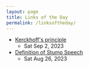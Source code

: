 ```yaml
---
layout: page
title: Links of the Day
permalink: /linksoftheday/
---
```


- [Kerckhoff's principle](https://en.wikipedia.org/wiki/Kerckhoffs%27s_principle)
    - Sat Sep 2, 2023
- [Definition of Stump Speech](https://www.thoughtco.com/stump-speech-definition-1773348)
    - Sat Aug 26, 2023
